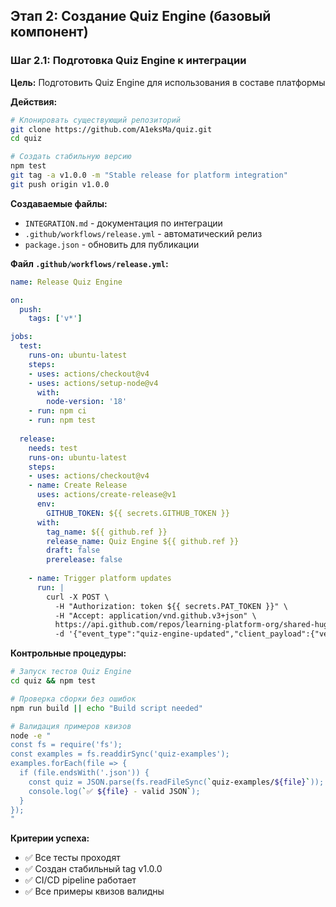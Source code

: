## Этап 2: Создание Quiz Engine (базовый компонент)

### Шаг 2.1: Подготовка Quiz Engine к интеграции

**Цель:** Подготовить Quiz Engine для использования в составе платформы

**Действия:**
```bash
# Клонировать существующий репозиторий
git clone https://github.com/A1eksMa/quiz.git
cd quiz

# Создать стабильную версию
npm test
git tag -a v1.0.0 -m "Stable release for platform integration"
git push origin v1.0.0
```

**Создаваемые файлы:**
- `INTEGRATION.md` - документация по интеграции
- `.github/workflows/release.yml` - автоматический релиз
- `package.json` - обновить для публикации

**Файл `.github/workflows/release.yml`:**
```yaml
name: Release Quiz Engine

on:
  push:
    tags: ['v*']

jobs:
  test:
    runs-on: ubuntu-latest
    steps:
    - uses: actions/checkout@v4
    - uses: actions/setup-node@v4
      with:
        node-version: '18'
    - run: npm ci
    - run: npm test
    
  release:
    needs: test
    runs-on: ubuntu-latest
    steps:
    - uses: actions/checkout@v4
    - name: Create Release
      uses: actions/create-release@v1
      env:
        GITHUB_TOKEN: ${{ secrets.GITHUB_TOKEN }}
      with:
        tag_name: ${{ github.ref }}
        release_name: Quiz Engine ${{ github.ref }}
        draft: false
        prerelease: false
        
    - name: Trigger platform updates
      run: |
        curl -X POST \
          -H "Authorization: token ${{ secrets.PAT_TOKEN }}" \
          -H "Accept: application/vnd.github.v3+json" \
          https://api.github.com/repos/learning-platform-org/shared-hugo-base/dispatches \
          -d '{"event_type":"quiz-engine-updated","client_payload":{"version":"${{ github.ref_name }}"}}'
```

**Контрольные процедуры:**
```bash
# Запуск тестов Quiz Engine
cd quiz && npm test

# Проверка сборки без ошибок
npm run build || echo "Build script needed"

# Валидация примеров квизов
node -e "
const fs = require('fs');
const examples = fs.readdirSync('quiz-examples');
examples.forEach(file => {
  if (file.endsWith('.json')) {
    const quiz = JSON.parse(fs.readFileSync(`quiz-examples/${file}`));
    console.log(`✅ ${file} - valid JSON`);
  }
});
"
```

**Критерии успеха:**
- ✅ Все тесты проходят
- ✅ Создан стабильный tag v1.0.0
- ✅ CI/CD pipeline работает
- ✅ Все примеры квизов валидны

```